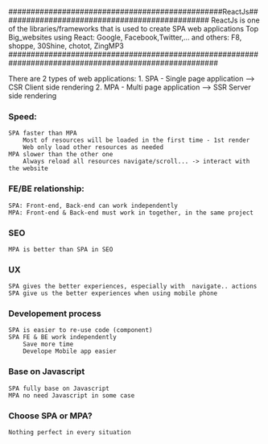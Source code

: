 ################################################ReactJs###############################################
ReactJs is one of the libraries/frameworks that is used to create SPA web applications
Top Big_websites using React: Google, Facebook,Twitter,... and others: F8, shoppe, 30Shine, chotot, ZingMP3
#######################################################################################################

There are 2 types of web applications:
    1. SPA - Single page application --> CSR Client side rendering
    2. MPA - Multi page application --> SSR Server side rendering

### Speed:
    SPA faster than MPA
        Most of resources will be loaded in the first time - 1st render
        Web only load other resources as needed
    MPA slower than the other one
        Always reload all resources navigate/scroll... -> interact with the website

### FE/BE relationship:
    SPA: Front-end, Back-end can work independently
    MPA: Front-end & Back-end must work in together, in the same project

### SEO 
    MPA is better than SPA in SEO

### UX
    SPA gives the better experiences, especially with  navigate.. actions
    SPA give us the better experiences when using mobile phone

### Developement process 
    SPA is easier to re-use code (component)
    SPA FE & BE work independently
        Save more time
        Develope Mobile app easier

### Base on Javascript
    SPA fully base on Javascript
    MPA no need Javascript in some case
    
### Choose SPA or MPA?
    Nothing perfect in every situation

